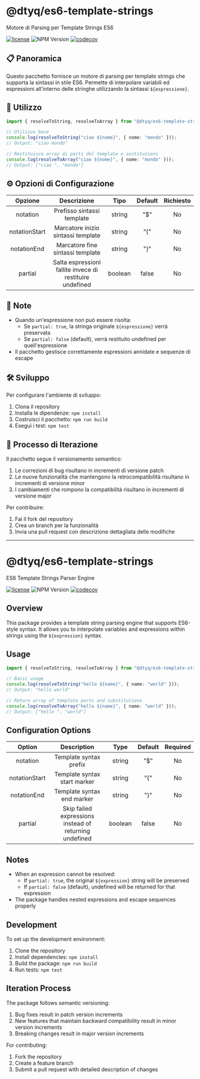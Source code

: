 # @dtyq/es6-template-strings

Motore di Parsing per Template Strings ES6

[![license][license-badge]][license-link]
![NPM Version](https://img.shields.io/npm/v/@dtyq/es6-template-strings)
[![codecov][codecov-badge]][codecov-link]

[license-badge]: https://img.shields.io/badge/license-apache2-blue.svg
[license-link]: LICENSE
[codecov-badge]: https://codecov.io/gh/dtyq/es6-template-strings/branch/master/graph/badge.svg
[codecov-link]: https://codecov.io/gh/dtyq/es6-template-strings

## 📋 Panoramica

Questo pacchetto fornisce un motore di parsing per template strings che supporta la sintassi in stile ES6. Permette di interpolare variabili ed espressioni all'interno delle stringhe utilizzando la sintassi `${espressione}`.

## 🚀 Utilizzo

```typescript
import { resolveToString, resolveToArray } from "@dtyq/es6-template-strings";

// Utilizzo base
console.log(resolveToString("ciao ${nome}", { nome: "mondo" }));
// Output: "ciao mondo"

// Restituisce array di parti del template e sostituzioni
console.log(resolveToArray("ciao ${nome}", { nome: "mondo" }));
// Output: ["ciao ", "mondo"]
```

## ⚙️ Opzioni di Configurazione

| Opzione | Descrizione | Tipo | Default | Richiesto |
|:------:|:----------:|:----:|:-------:|:--------:|
| notation | Prefisso sintassi template | string | "$" | No |
| notationStart | Marcatore inizio sintassi template | string | "{" | No |
| notationEnd | Marcatore fine sintassi template | string | "}" | No |
| partial | Salta espressioni fallite invece di restituire undefined | boolean | false | No |

## 📝 Note

- Quando un'espressione non può essere risolta:
  - Se `partial: true`, la stringa originale `${espressione}` verrà preservata
  - Se `partial: false` (default), verrà restituito undefined per quell'espressione
- Il pacchetto gestisce correttamente espressioni annidate e sequenze di escape

## 🛠️ Sviluppo

Per configurare l'ambiente di sviluppo:

1. Clona il repository
2. Installa le dipendenze: `npm install`
3. Costruisci il pacchetto: `npm run build`
4. Esegui i test: `npm test`

## 🔄 Processo di Iterazione

Il pacchetto segue il versionamento semantico:

1. Le correzioni di bug risultano in incrementi di versione patch
2. Le nuove funzionalità che mantengono la retrocompatibilità risultano in incrementi di versione minor
3. I cambiamenti che rompono la compatibilità risultano in incrementi di versione major

Per contribuire:
1. Fai il fork del repository
2. Crea un branch per la funzionalità
3. Invia una pull request con descrizione dettagliata delle modifiche

---

# @dtyq/es6-template-strings

ES6 Template Strings Parser Engine

[![license][license-badge]][license-link]
![NPM Version](https://img.shields.io/npm/v/@dtyq/es6-template-strings)
[![codecov][codecov-badge]][codecov-link]

[license-badge]: https://img.shields.io/badge/license-apache2-blue.svg
[license-link]: LICENSE
[codecov-badge]: https://codecov.io/gh/dtyq/es6-template-strings/branch/master/graph/badge.svg
[codecov-link]: https://codecov.io/gh/dtyq/es6-template-strings

## Overview

This package provides a template string parsing engine that supports ES6-style syntax. It allows you to interpolate variables and expressions within strings using the `${expression}` syntax.

## Usage

```typescript
import { resolveToString, resolveToArray } from "@dtyq/es6-template-strings";

// Basic usage
console.log(resolveToString("hello ${name}", { name: "world" }));
// Output: "hello world"

// Return array of template parts and substitutions
console.log(resolveToArray("hello ${name}", { name: "world" }));
// Output: ["hello ", "world"]
```

## Configuration Options

| Option | Description | Type | Default | Required |
|:------:|:----------:|:----:|:-------:|:--------:|
| notation | Template syntax prefix | string | "$" | No |
| notationStart | Template syntax start marker | string | "{" | No |
| notationEnd | Template syntax end marker | string | "}" | No |
| partial | Skip failed expressions instead of returning undefined | boolean | false | No |

## Notes

- When an expression cannot be resolved:
  - If `partial: true`, the original `${expression}` string will be preserved
  - If `partial: false` (default), undefined will be returned for that expression
- The package handles nested expressions and escape sequences properly

## Development

To set up the development environment:

1. Clone the repository
2. Install dependencies: `npm install`
3. Build the package: `npm run build`
4. Run tests: `npm test`

## Iteration Process

The package follows semantic versioning:

1. Bug fixes result in patch version increments
2. New features that maintain backward compatibility result in minor version increments
3. Breaking changes result in major version increments

For contributing:
1. Fork the repository
2. Create a feature branch
3. Submit a pull request with detailed description of changes

